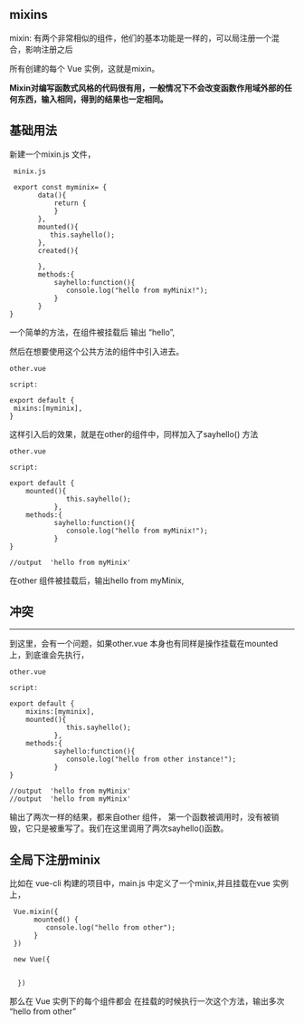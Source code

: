 ## mixins ##

  mixin: 有两个非常相似的组件，他们的基本功能是一样的，可以局注册一个混合，影响注册之后

所有创建的每个 Vue 实例，这就是mixin。

  **Mixin对编写函数式风格的代码很有用，一般情况下不会改变函数作用域外部的任何东西，输入相同，得到的结果也一定相同。**

## 基础用法 ##
  新建一个mixin.js 文件，

```
 minix.js

 export const myminix= {
       data(){
           return {
           }
       },
       mounted(){
          this.sayhello();
       },
       created(){

       },
       methods:{
           sayhello:function(){
              console.log("hello from myMinix!");
           }
       }
}
```
  一个简单的方法，在组件被挂载后 输出 “hello”,

然后在想要使用这个公共方法的组件中引入进去。

```
other.vue

script:

export default {
 mixins:[myminix],
}
```

这样引入后的效果，就是在other的组件中，同样加入了sayhello() 方法

```
other.vue

script:

export default {
    mounted(){
              this.sayhello();
           },
    methods:{
           sayhello:function(){
              console.log("hello from myMinix!");
           }
}

//output  'hello from myMinix'
```
 在other 组件被挂载后，输出hello from myMinix,


## 冲突 ##
----------
 到这里，会有一个问题，如果other.vue 本身也有同样是操作挂载在mounted 上，到底谁会先执行，

```
other.vue

script:

export default {
    mixins:[myminix],
    mounted(){
              this.sayhello();
           },
    methods:{
           sayhello:function(){
              console.log("hello from other instance!");
           }
}

//output  'hello from myMinix'
//output  'hello from myMinix'
```
 输出了两次一样的结果，都来自other 组件， 第一个函数被调用时，没有被销毁，它只是被重写了。我们在这里调用了两次sayhello()函数。

## 全局下注册minix ##
  比如在 vue-cli 构建的项目中，main.js 中定义了一个minix,并且挂载在vue 实例上，


```
 Vue.mixin({
      mounted() {
         console.log("hello from other");
      }
 })

 new Vue({


  })
```
 那么在 Vue 实例下的每个组件都会 在挂载的时候执行一次这个方法，输出多次 “hello from other”
